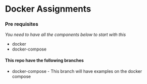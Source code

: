 # Docker Assignments #

### Pre requisites ###

*You need to have all the components below to start with this*

- docker
- docker-compose

#### This repo have the following branches ####

- docker-compose - This branch will have examples on the docker compose